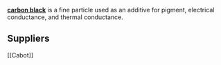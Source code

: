 [**carbon black**](https://en.wikipedia.org/wiki/Carbon_black) is a fine particle used as an additive for pigment, electrical conductance, and thermal conductance.

## Suppliers
[[Cabot]]